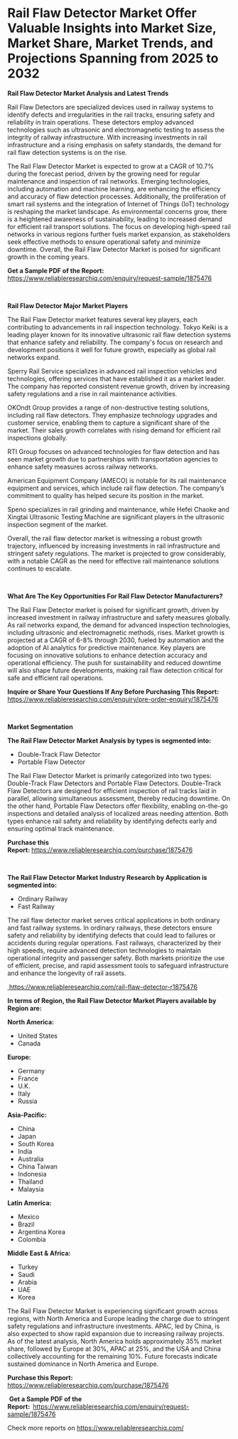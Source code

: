 <p><h1>Rail Flaw Detector Market Offer Valuable Insights into Market Size, Market Share, Market Trends, and Projections Spanning from 2025 to 2032</h1></p><p><strong>Rail Flaw Detector Market Analysis and Latest Trends</strong></p>
<p><p>Rail Flaw Detectors are specialized devices used in railway systems to identify defects and irregularities in the rail tracks, ensuring safety and reliability in train operations. These detectors employ advanced technologies such as ultrasonic and electromagnetic testing to assess the integrity of railway infrastructure. With increasing investments in rail infrastructure and a rising emphasis on safety standards, the demand for rail flaw detection systems is on the rise.</p><p>The Rail Flaw Detector Market is expected to grow at a CAGR of 10.7% during the forecast period, driven by the growing need for regular maintenance and inspection of rail networks. Emerging technologies, including automation and machine learning, are enhancing the efficiency and accuracy of flaw detection processes. Additionally, the proliferation of smart rail systems and the integration of Internet of Things (IoT) technology is reshaping the market landscape. As environmental concerns grow, there is a heightened awareness of sustainability, leading to increased demand for efficient rail transport solutions. The focus on developing high-speed rail networks in various regions further fuels market expansion, as stakeholders seek effective methods to ensure operational safety and minimize downtime. Overall, the Rail Flaw Detector Market is poised for significant growth in the coming years.</p></p>
<p><strong>Get a Sample PDF of the Report:&nbsp;</strong> <a href="https://www.reliableresearchiq.com/enquiry/request-sample/1875476?utm_campaign=2251&utm_medium=2&utm_source=Github&utm_content=ia&utm_term=19022025&utm_id=rail-flaw-detector">https://www.reliableresearchiq.com/enquiry/request-sample/1875476</a></p>
<p>&nbsp;</p>
<p><strong>Rail Flaw Detector Major Market Players</strong></p>
<p><p>The Rail Flaw Detector market features several key players, each contributing to advancements in rail inspection technology. Tokyo Keiki is a leading player known for its innovative ultrasonic rail flaw detection systems that enhance safety and reliability. The company's focus on research and development positions it well for future growth, especially as global rail networks expand.</p><p>Sperry Rail Service specializes in advanced rail inspection vehicles and technologies, offering services that have established it as a market leader. The company has reported consistent revenue growth, driven by increasing safety regulations and a rise in rail maintenance activities. </p><p>OKOndt Group provides a range of non-destructive testing solutions, including rail flaw detectors. They emphasize technology upgrades and customer service, enabling them to capture a significant share of the market. Their sales growth correlates with rising demand for efficient rail inspections globally.</p><p>RTI Group focuses on advanced technologies for flaw detection and has seen market growth due to partnerships with transportation agencies to enhance safety measures across railway networks.</p><p>American Equipment Company (AMECO) is notable for its rail maintenance equipment and services, which include rail flaw detection. The company’s commitment to quality has helped secure its position in the market. </p><p>Speno specializes in rail grinding and maintenance, while Hefei Chaoke and Xingtai Ultrasonic Testing Machine are significant players in the ultrasonic inspection segment of the market. </p><p>Overall, the rail flaw detector market is witnessing a robust growth trajectory, influenced by increasing investments in rail infrastructure and stringent safety regulations. The market is projected to grow considerably, with a notable CAGR as the need for effective rail maintenance solutions continues to escalate.</p></p>
<p>&nbsp;</p>
<p><strong>What Are The Key Opportunities For Rail Flaw Detector Manufacturers?</strong></p>
<p><p>The Rail Flaw Detector market is poised for significant growth, driven by increased investment in railway infrastructure and safety measures globally. As rail networks expand, the demand for advanced inspection technologies, including ultrasonic and electromagnetic methods, rises. Market growth is projected at a CAGR of 6-8% through 2030, fueled by automation and the adoption of AI analytics for predictive maintenance. Key players are focusing on innovative solutions to enhance detection accuracy and operational efficiency. The push for sustainability and reduced downtime will also shape future developments, making rail flaw detection critical for safe and efficient rail operations.</p></p>
<p><strong>Inquire or Share Your Questions If Any Before Purchasing This Report:</strong> <a href="https://www.reliableresearchiq.com/enquiry/pre-order-enquiry/1875476?utm_campaign=2251&utm_medium=2&utm_source=Github&utm_content=ia&utm_term=19022025&utm_id=rail-flaw-detector">https://www.reliableresearchiq.com/enquiry/pre-order-enquiry/1875476</a></p>
<p>&nbsp;</p>
<p><strong>Market Segmentation</strong></p>
<p><strong>The Rail Flaw Detector Market Analysis by types is segmented into:</strong></p>
<p><ul><li>Double-Track Flaw Detector</li><li>Portable Flaw Detector</li></ul></p>
<p><p>The Rail Flaw Detector Market is primarily categorized into two types: Double-Track Flaw Detectors and Portable Flaw Detectors. Double-Track Flaw Detectors are designed for efficient inspection of rail tracks laid in parallel, allowing simultaneous assessment, thereby reducing downtime. On the other hand, Portable Flaw Detectors offer flexibility, enabling on-the-go inspections and detailed analysis of localized areas needing attention. Both types enhance rail safety and reliability by identifying defects early and ensuring optimal track maintenance.</p></p>
<p><strong>Purchase this Report:&nbsp;</strong><a href="https://www.reliableresearchiq.com/purchase/1875476?utm_campaign=2251&utm_medium=2&utm_source=Github&utm_content=ia&utm_term=19022025&utm_id=rail-flaw-detector">https://www.reliableresearchiq.com/purchase/1875476</a></p>
<p>&nbsp;</p>
<p><strong>The Rail Flaw Detector Market Industry Research by Application is segmented into:</strong></p>
<p><ul><li>Ordinary Railway</li><li>Fast Railway</li></ul></p>
<p><p>The rail flaw detector market serves critical applications in both ordinary and fast railway systems. In ordinary railways, these detectors ensure safety and reliability by identifying defects that could lead to failures or accidents during regular operations. Fast railways, characterized by their high speeds, require advanced detection technologies to maintain operational integrity and passenger safety. Both markets prioritize the use of efficient, precise, and rapid assessment tools to safeguard infrastructure and enhance the longevity of rail assets.</p></p>
<p><a href="https://www.reliableresearchiq.com/rail-flaw-detector-r1875476?utm_campaign=2251&utm_medium=2&utm_source=Github&utm_content=ia&utm_term=19022025&utm_id=rail-flaw-detector">&nbsp;https://www.reliableresearchiq.com/rail-flaw-detector-r1875476</a></p>
<p><strong>In terms of Region, the Rail Flaw Detector Market Players available by Region are:</strong></p>
<p>
    <p> <strong> North America: </strong>
        <ul>
            <li>United States</li>
            <li>Canada</li>
        </ul>
        </p> 
    <p> <strong> Europe: </strong>
        <ul>
            <li>Germany</li>
            <li>France</li>
            <li>U.K.</li>
            <li>Italy</li>
            <li>Russia</li>
        </ul>
        </p> 
    <p> <strong> Asia-Pacific: </strong>
        <ul>
            <li>China</li>
            <li>Japan</li>
            <li>South Korea</li>
            <li>India</li>
            <li>Australia</li>
            <li>China Taiwan</li>
            <li>Indonesia</li>
            <li>Thailand</li>
            <li>Malaysia</li>
        </ul>
        </p> 
    <p> <strong> Latin America: </strong>
        <ul>
            <li>Mexico</li>
            <li>Brazil</li>
            <li>Argentina Korea</li>
            <li>Colombia</li>
        </ul>
        </p> 
    <p> <strong> Middle East & Africa: </strong>
        <ul>
            <li>Turkey</li>
            <li>Saudi</li>
            <li>Arabia</li>
            <li>UAE</li>
            <li>Korea</li>
        </ul>
    </p>
    </p>
<p><p>The Rail Flaw Detector Market is experiencing significant growth across regions, with North America and Europe leading the charge due to stringent safety regulations and infrastructure investments. APAC, led by China, is also expected to show rapid expansion due to increasing railway projects. As of the latest analysis, North America holds approximately 35% market share, followed by Europe at 30%, APAC at 25%, and the USA and China collectively accounting for the remaining 10%. Future forecasts indicate sustained dominance in North America and Europe.</p></p>
<p><strong>Purchase this Report: </strong><a href="https://www.reliableresearchiq.com/purchase/1875476?utm_campaign=2251&utm_medium=2&utm_source=Github&utm_content=ia&utm_term=19022025&utm_id=rail-flaw-detector">https://www.reliableresearchiq.com/purchase/1875476</a></p>
<p>&nbsp;<strong>Get a Sample PDF of the Report:&nbsp;&nbsp;</strong><a href="https://www.reliableresearchiq.com/enquiry/request-sample/1875476?utm_campaign=2251&utm_medium=2&utm_source=Github&utm_content=ia&utm_term=19022025&utm_id=rail-flaw-detector">https://www.reliableresearchiq.com/enquiry/request-sample/1875476</a></p>
<p><strong></strong></p>
<p>Check more reports on <a href="https://www.reliableresearchiq.com/?utm_campaign=2251&utm_medium=2&utm_source=Github&utm_content=ia&utm_term=19022025&utm_id=rail-flaw-detector">https://www.reliableresearchiq.com/</a></p>